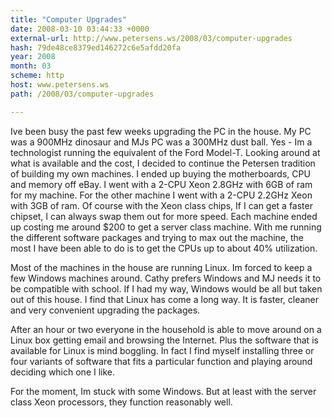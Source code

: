 ```yaml
---
title: "Computer Upgrades"
date: 2008-03-10 03:44:33 +0000
external-url: http://www.petersens.ws/2008/03/computer-upgrades
hash: 79de48ce8379ed146272c6e5afdd20fa
year: 2008
month: 03
scheme: http
host: www.petersens.ws
path: /2008/03/computer-upgrades

---
```


Ive been busy the past few weeks upgrading the PC in the house.  My PC was a 900MHz dinosaur and MJs PC was a 300MHz dust ball.  Yes - Im a technologist running the equivalent of the Ford Model-T.   Looking around at what is available and the cost, I decided to continue the Petersen tradition of building my own machines.  I ended up buying the motherboards, CPU and memory off eBay.  I went with a 2-CPU Xeon 2.8GHz with 6GB of ram for my machine.  For the other machine I went with a 2-CPU 2.2GHz Xeon with 3GB of ram.  Of course with the Xeon class chips, If I can get a faster chipset, I can always swap them out for more speed.  Each machine ended up costing me around $200 to get a server class machine.  With me running the different software packages and trying to max out the machine, the most I have been able to do is to get the CPUs up to about 40% utilization.

Most of the machines in the house are running Linux.  Im forced to keep a few Windows machines around.  Cathy prefers Windows and MJ needs it to be compatible with school.  If I had my way, Windows would be all but taken out of this house.   I find that Linux has come a long way.  It is faster, cleaner and very convenient upgrading the packages.

After an hour or two everyone in the household is able to move around on a Linux box getting email and browsing the Internet.  Plus the software that is available for Linux is mind boggling.  In fact I find myself installing three or four variants of software that fits a particular function and playing around deciding which one I like.

For the moment, Im stuck with some Windows.  But at least with the server class Xeon processors, they function reasonably well.
